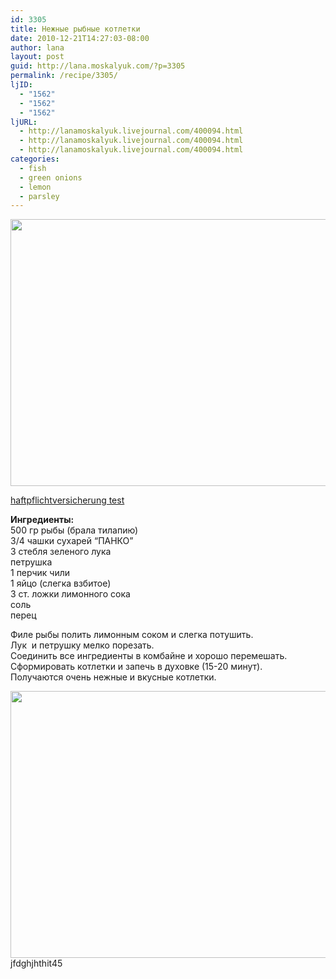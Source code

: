 ```yaml
---
id: 3305
title: Нежные рыбные котлетки
date: 2010-12-21T14:27:03-08:00
author: lana
layout: post
guid: http://lana.moskalyuk.com/?p=3305
permalink: /recipe/3305/
ljID:
  - "1562"
  - "1562"
  - "1562"
ljURL:
  - http://lanamoskalyuk.livejournal.com/400094.html
  - http://lanamoskalyuk.livejournal.com/400094.html
  - http://lanamoskalyuk.livejournal.com/400094.html
categories:
  - fish
  - green onions
  - lemon
  - parsley
---
```

**<img loading="lazy" class="alignnone" title="fishcakes" src="http://farm6.static.flickr.com/5205/5281049596_0903c11dca_z.jpg" alt="" width="640" height="427" />**

<div>
  <a href='http://haftpflichtversicherungg.com/' title='haftpflichtversicherung test'>haftpflichtversicherung test</a>
</div>

**Ингредиенты:**  
500 гр рыбы (брала тилапию)  
3/4 чашки сухарей “ПАНКО”  
3 стебля зеленого лука  
петрушка  
1 перчик чили  
1 яйцо (слегка взбитое)  
3 ст. ложки лимонного сока  
соль  
перец

Филе рыбы полить лимонным соком и слегка потушить.  
Лук  и петрушку мелко порезать.  
Соединить все ингредиенты в комбайне и хорошо перемешать.  
Сформировать котлетки и запечь в духовке (15-20 минут).  
Получаются очень нежные и вкусные котлетки.

<img loading="lazy" class="alignnone" title="fishcakes" src="http://farm6.static.flickr.com/5081/5280450105_6baf02e5a4_z.jpg" alt="" width="640" height="427" /> 

<div>
  jfdghjhthit45
</div>